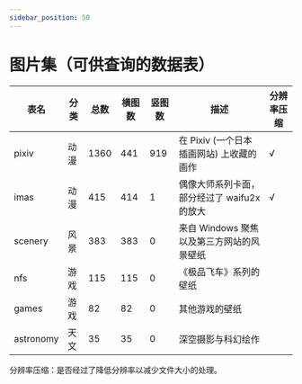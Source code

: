 ```yaml
---
sidebar_position: 50
---
```


# 图片集（可供查询的数据表）

|  表名   | 分类 | 总数  |  横图数  | 竖图数 | 描述  | 分辨率压缩 |
|  ----  | ----  | ----  | ----  | ----  | ----  | ----  |
| pixiv | 动漫 | 1360 | 441 | 919 | 在 Pixiv (一个日本插画网站) 上收藏的画作 | √ |
| imas | 动漫 | 415 | 414  | 1 | 偶像大师系列卡面，部分经过了 waifu2x 的放大 | √ |
| scenery | 风景 | 383 | 383  | 0 | 来自 Windows 聚焦以及第三方网站的风景壁纸 |  |
| nfs | 游戏 | 115 | 115  | 0 | 《极品飞车》系列的壁纸 |  |
| games | 游戏 | 82 | 82  | 0 | 其他游戏的壁纸 |  |
| astronomy | 天文 | 35 | 35  | 0 | 深空摄影与科幻绘作 |  |

分辨率压缩：是否经过了降低分辨率以减少文件大小的处理。
